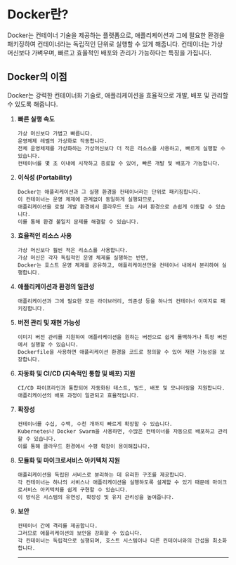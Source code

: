 # Docker란?
Docker는 컨테이너 기술을 제공하는 플랫폼으로, 애플리케이션과 그에 필요한 환경을 패키징하여 컨테이너라는 독립적인 단위로 실행할 수 있게 해줍니다. 컨테이너는 가상 머신보다 가벼우며, 빠르고 효율적인 배포와 관리가 가능하다는 특징을 가집니다.

## Docker의 이점
Docker는 강력한 컨테이너화 기술로, 애플리케이션을 효율적으로 개발, 배포 및 관리할 수 있도록 해줍니다. 
1. **빠른 실행 속도**
   ```
   가상 머신보다 가볍고 빠릅니다.
   운영체제 레벨의 가상화로 작동합니다.
   전체 운영체제를 가상화하는 가상머신보다 더 적은 리소스를 사용하고, 빠르게 실행할 수 있습니다.
   컨테이너를 몇 초 이내에 시작하고 종료할 수 있어, 빠른 개발 및 배포가 가능합니다.
   ```
3. **이식성 (Portability)**
   ```
   Docker는 애플리케이션과 그 실행 환경을 컨테이너라는 단위로 패키징합니다.
   이 컨테이너는 운영 체제에 관계없이 동일하게 실행되므로,
   애플리케이션을 로컬 개발 환경에서 클라우드 또는 서버 환경으로 손쉽게 이동할 수 있습니다.
   이를 통해 환경 불일치 문제를 해결할 수 있습니다.
   ```
4. **효율적인 리소스 사용**
   ```
   가상 머신보다 훨씬 적은 리소스를 사용합니다.
   가상 머신은 각자 독립적인 운영 체제를 실행하는 반면,
   Docker는 호스트 운영 체제를 공유하고, 애플리케이션만을 컨테이너 내에서 분리하여 실행합니다.
   ```
5. **애플리케이션과 환경의 일관성**
   ```
   애플리케이션과 그에 필요한 모든 라이브러리, 의존성 등을 하나의 컨테이너 이미지로 패키징합니다.
   ```
6. **버전 관리 및 재현 가능성**
   ```
   이미지 버전 관리를 지원하여 애플리케이션을 원하는 버전으로 쉽게 롤백하거나 특정 버전에서 실행할 수 있습니다.
   Dockerfile을 사용하면 애플리케이션 환경을 코드로 정의할 수 있어 재현 가능성을 보장합니다.
   ```
7. **자동화 및 CI/CD (지속적인 통합 및 배포) 지원**
   ```
   CI/CD 파이프라인과 통합되어 자동화된 테스트, 빌드, 배포 및 모니터링을 지원합니다.
   애플리케이션의 배포 과정이 일관되고 효율적입니다.
   ```
8. **확장성**
   ```
   컨테이너를 수십, 수백, 수천 개까지 빠르게 확장할 수 있습니다.
   Kubernetes나 Docker Swarm을 사용하면, 수많은 컨테이너를 자동으로 배포하고 관리할 수 있습니다.
   이를 통해 클라우드 환경에서 수평 확장이 용이해집니다.
   ```
9. **모듈화 및 마이크로서비스 아키텍처 지원**
   ```
   애플리케이션을 독립된 서비스로 분리하는 데 유리한 구조를 제공합니다.
   각 컨테이너는 하나의 서비스나 애플리케이션을 실행하도록 설계할 수 있기 때문에 마이크로서비스 아키텍처를 쉽게 구현할 수 있습니다.
   이 방식은 시스템의 유연성, 확장성 및 유지 관리성을 높여줍니다.
   ```
10. **보안**
    ```
    컨테이너 간에 격리를 제공합니다.
    그러므로 애플리케이션의 보안을 강화할 수 있습니다.
    각 컨테이너는 독립적으로 실행되며, 호스트 시스템이나 다른 컨테이너와의 간섭을 최소화합니다. 
    ```
    <hr/>
